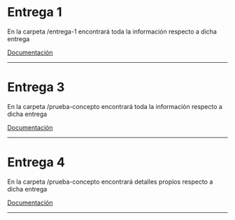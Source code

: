 # Entrega 1 

En la carpeta /entrega-1 encontrará toda la información respecto a dicha entrega

[Documentación](./entrega-1/README.md)

---

# Entrega 3

En la carpeta /prueba-concepto encontrará toda la información respecto a dicha entrega

[Documentación](./prueba-concepto/README.md)

---

# Entrega 4

En la carpeta /prueba-concepto encontrará detalles propios respecto a dicha entrega

[Documentación](./entrega-4//README.md)

---
